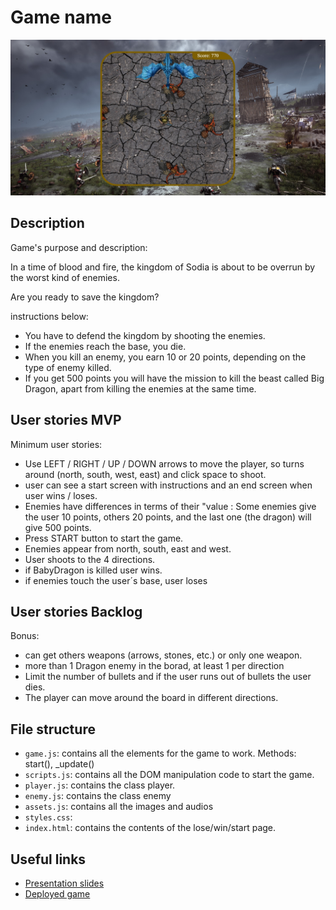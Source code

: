 # Game name
<img src="./img/screenshotGame.jpg">

## Description

Game's purpose and description:

In a time of blood and fire, the kingdom of Sodia is about to be overrun by the worst kind of enemies. 

Are you ready to save the kingdom?

instructions below:

* You have to defend the kingdom by shooting the enemies.
* If the enemies reach the base, you die. 
* When you kill an enemy, you earn 10 or 20 points, depending on the type of enemy killed.
* If you get 500 points you will have the mission to kill the beast  called Big Dragon, apart from killing the enemies at the same time.

## User stories MVP

Minimum user stories:

* Use LEFT / RIGHT / UP / DOWN arrows to move the player, so turns around (north, south, west, east)  and click space to shoot.
* user can see a start screen with instructions and an end screen when user wins / loses.
* Enemies have differences in terms of their "value : Some enemies give the user  10 points, others 20 points, and the last one (the dragon) will give 500 points. 
* Press START button to start the game.
* Enemies appear from north, south, east and west.
* User shoots to the 4 directions.
* if BabyDragon is killed user wins.
* if enemies touch the user´s base, user loses

## User stories Backlog
  Bonus:
* can get others weapons (arrows, stones, etc.) or only one weapon. 
* more than 1 Dragon enemy in the borad, at least 1 per direction
* Limit the number of bullets and if the user runs out of bullets the user dies.
* The player can move around the board in different directions.



## File structure

- <code>game.js</code>: contains all the elements for the game to work. Methods: start(), \_update()
- <code>scripts.js</code>: contains all the DOM manipulation code to start the game.
- <code>player.js</code>: contains the class player.
- <code>enemy.js</code>: contains the class enemy
- <code>assets.js</code>: contains all the images and audios 
- <code>styles.css</code>:
- <code>index.html</code>: contains the contents of the lose/win/start page.


## Useful links

<!-- When you finish, add these links and commit -->

- [Presentation slides]()
- [Deployed game]()
